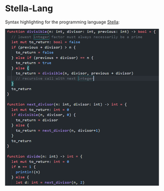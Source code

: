 # Stella-Lang

Syntax highlighting for the programming language [Stella](https://github.com/all-c-a-p-s/Stella/):

![demo](../demo_code.PNG)
